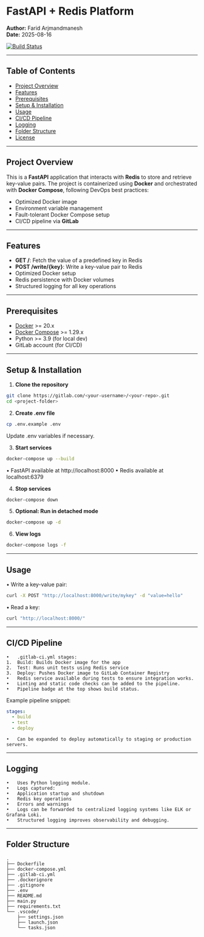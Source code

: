# FastAPI + Redis Platform

**Author:** Farid Arjmandmanesh  
**Date:** 2025-08-16

[![Build Status](https://gitlab.com/<your-username>/<your-repo>/badges/main/pipeline.svg)](https://gitlab.com/<your-username>/<your-repo>/pipelines)

---

## Table of Contents

- [Project Overview](#project-overview)
- [Features](#features)
- [Prerequisites](#prerequisites)
- [Setup & Installation](#setup--installation)
- [Usage](#usage)
- [CI/CD Pipeline](#cicd-pipeline)
- [Logging](#logging)
- [Folder Structure](#folder-structure)
- [License](#license)

---

## Project Overview

This is a **FastAPI** application that interacts with **Redis** to store and retrieve key-value pairs. The project is containerized using **Docker** and orchestrated with **Docker Compose**, following DevOps best practices:

- Optimized Docker image
- Environment variable management
- Fault-tolerant Docker Compose setup
- CI/CD pipeline via **GitLab**

---

## Features

- **GET /**: Fetch the value of a predefined key in Redis
- **POST /write/{key}**: Write a key-value pair to Redis
- Optimized Docker setup
- Redis persistence with Docker volumes
- Structured logging for all key operations

---

## Prerequisites

- [Docker](https://www.docker.com/) >= 20.x
- [Docker Compose](https://docs.docker.com/compose/) >= 1.29.x
- Python >= 3.9 (for local dev)
- GitLab account (for CI/CD)

---

## Setup & Installation

1. **Clone the repository**

```bash
git clone https://gitlab.com/<your-username>/<your-repo>.git
cd <project-folder>
```

2. **Create .env file**

```bash
cp .env.example .env
```

Update .env variables if necessary.

3. **Start services**

```bash
docker-compose up --build
```

• FastAPI available at http://localhost:8000
• Redis available at localhost:6379

4. **Stop services**

```bash
docker-compose down
```

5. **Optional: Run in detached mode**

```bash
docker-compose up -d
```

6. **View logs**

```bash
docker-compose logs -f
```

---

## Usage

• Write a key-value pair:

```bash
curl -X POST "http://localhost:8000/write/mykey" -d "value=hello"
```

• Read a key:

```bash
curl "http://localhost:8000/"
```

---

## CI/CD Pipeline

    •	.gitlab-ci.yml stages:
    1.	Build: Builds Docker image for the app
    2.	Test: Runs unit tests using Redis service
    3.	Deploy: Pushes Docker image to GitLab Container Registry
    •	Redis service available during tests to ensure integration works.
    •	Linting and static code checks can be added to the pipeline.
    •	Pipeline badge at the top shows build status.

Example pipeline snippet:

```yaml
stages:
  - build
  - test
  - deploy
```

    •	Can be expanded to deploy automatically to staging or production servers.

---

## Logging

    •	Uses Python logging module.
    •	Logs captured:
    •	Application startup and shutdown
    •	Redis key operations
    •	Errors and warnings
    •	Logs can be forwarded to centralized logging systems like ELK or Grafana Loki.
    •	Structured logging improves observability and debugging.

---

## Folder Structure

```text
.
├── Dockerfile
├── docker-compose.yml
├── .gitlab-ci.yml
├── .dockerignore
├── .gitignore
├── .env
├── README.md
├── main.py
├── requirements.txt
└── .vscode/
    ├── settings.json
    ├── launch.json
    └── tasks.json
```
